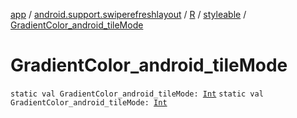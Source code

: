 [app](../../../index.md) / [android.support.swiperefreshlayout](../../index.md) / [R](../index.md) / [styleable](index.md) / [GradientColor_android_tileMode](./-gradient-color_android_tile-mode.md)

# GradientColor_android_tileMode

`static val GradientColor_android_tileMode: `[`Int`](https://kotlinlang.org/api/latest/jvm/stdlib/kotlin/-int/index.html)
`static val GradientColor_android_tileMode: `[`Int`](https://kotlinlang.org/api/latest/jvm/stdlib/kotlin/-int/index.html)